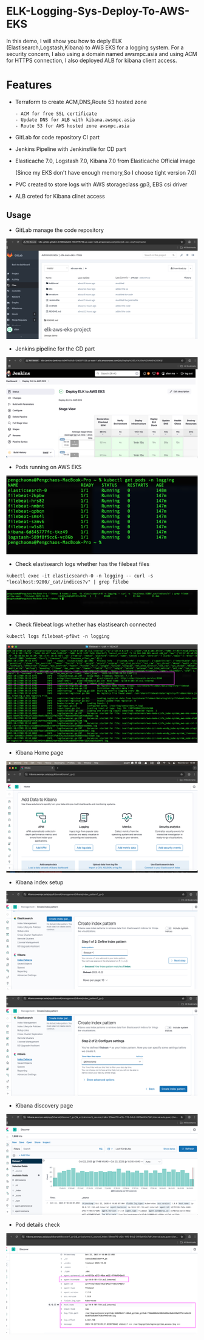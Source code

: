# ELK-Logging-Sys-Deploy-To-AWS-EKS

In this demo, I will show you how to deply ELK (Elastisearch,Logstash,Kibana) to AWS EKS for a logging system. For a security concern, I also using a domain named awsmpc.asia and using ACM for HTTPS connection, I also deployed ALB for kibana client access.

# Features

- Terraform to create ACM,DNS,Route 53 hosted zone

      - ACM for free SSL certificate
      - Update DNS for ALB with kibana.awsmpc.asia
      - Route 53 for AWS hosted zone awsmpc.asia

- GitLab for code repository CI part

- Jenkins Pipeline with Jenkinsfile for CD part

- Elasticache 7.0, Logstash 7.0, Kibana 7.0 from Elasticache Official image

    (Since my EKS don't have enough memory,So I choose tight version 7.0)

- PVC created to store logs with AWS storageclass gp3, EBS csi driver

- ALB creted for Kibana clinet access

## Usage

- GitLab manage the code repository

![gitlab](./gitlab_repo.png)

- Jenkins pipeline for the CD part

![jenkins](./jenkins_pipeline.png)

- Pods running on AWS EKS

![pods](./elk_pods_eks.png)

- Check elastisearch logs whether has the filebeat files
```shell
kubectl exec -it elasticsearch-0 -n logging -- curl -s "localhost:9200/_cat/indices?v" | grep filebe
```

![elastisearch](./check_elasticsearch_index.png)

- Check filebeat logs whether has elastisearch connected

```shell
kubectl logs filebeat-pf8wt -n logging
```

![logs](./filebeat_log_connect_elastisearch.png)

- Kibana Home page

![kibana1](./kibana_home_page.png)

- Kibana index setup

![kibana2](./kibana_setup1.png)

![kibana3](./kibana_setup_2.png)

- Kibana discovery page

![kibana_d](./kibana_Discovery.png)

- Pod details check

![Pod_details](./pod_log_details.png)